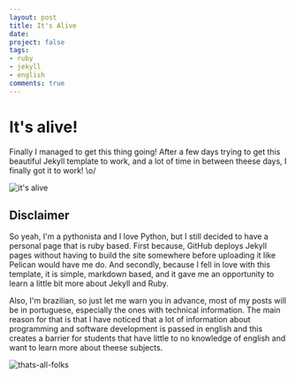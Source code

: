 ```yaml
---
layout: post
title: It's Alive
date: 
project: false
tags:
- ruby
- jekyll
- english
comments: true
---
```

# It's alive!

Finally I managed to get this thing going! After a few days trying to get this beautiful Jekyll template to work,
and a lot of time in between theese days, I finally got it to work! \o/

![it's alive](https://media.giphy.com/media/3oEjI6hkw6nbYNQkz6/giphy.gif)

## Disclaimer
So yeah, I'm a pythonista and I love Python, but I still decided to have a personal page that is ruby based.
First because, GitHub deploys Jekyll pages without having to build the site somewhere before uploading it like
Pelican would have me do. And secondly, because I fell in love with this template, it is simple, markdown based,
and it gave me an opportunity to learn a little bit more about Jekyll and Ruby.

Also, I'm brazilian, so just let me warn you in advance, most of my posts will be in portuguese, especially the
ones with technical information. The main reason for that is that I have noticed that a lot of information about
programming and software development is passed in english and this creates a barrier for students that have little
to no knowledge of english and want to learn more about theese subjects.

![thats-all-folks](https://media.giphy.com/media/jYAGkoghdmD9S/giphy.gif)
